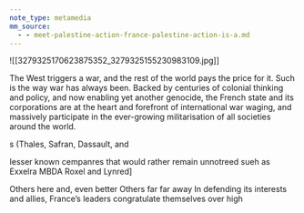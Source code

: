 ```yaml
---
note_type: metamedia
mm_source:
  - - meet-palestine-action-france-palestine-action-is-a.md
---
```


![[3279325170623875352_3279325155230983109.jpg]]

The West triggers a war, and the rest of the world pays
the price for it. Such is the way war has always been.
Backed by centuries of colonial thinking and policy,
and now enabling yet another genocide, the French
state and its corporations are at the heart and
forefront of international war waging, and massively
participate in the ever-growing militarisation of all
societies around the world.

s (Thales, Safran, Dassault, and

Iesser known cempanres that would rather remain
unnotreed sueh as Exxelra MBDA Roxel and Lynred]

Others here and, even better Others
far far away In defending its interests and allies,
France’s leaders congratulate themselves over high


